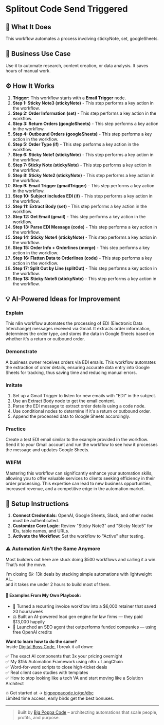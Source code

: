 # Splitout Code Send Triggered

## 🚀 What It Does
This workflow automates a process involving stickyNote, set, googleSheets.

## 💼 Business Use Case
Use it to automate research, content creation, or data analysis. It saves hours of manual work.

## ⚙️ How It Works
1.  **Trigger:** This workflow starts with a **Email Trigger** node.
2. **Step 1: Sticky Note3 (stickyNote)** - This step performs a key action in the workflow.
3. **Step 2: Order Information (set)** - This step performs a key action in the workflow.
4. **Step 3: Return Orders (googleSheets)** - This step performs a key action in the workflow.
5. **Step 4: Outbound Orders (googleSheets)** - This step performs a key action in the workflow.
6. **Step 5: Order Type (if)** - This step performs a key action in the workflow.
7. **Step 6: Sticky Note1 (stickyNote)** - This step performs a key action in the workflow.
8. **Step 7: Sticky Note (stickyNote)** - This step performs a key action in the workflow.
9. **Step 8: Sticky Note2 (stickyNote)** - This step performs a key action in the workflow.
10. **Step 9: Email Trigger (gmailTrigger)** - This step performs a key action in the workflow.
11. **Step 10: Subject includes EDI (if)** - This step performs a key action in the workflow.
12. **Step 11: Extract Body (set)** - This step performs a key action in the workflow.
13. **Step 12: Get Email (gmail)** - This step performs a key action in the workflow.
14. **Step 13: Parse EDI Message (code)** - This step performs a key action in the workflow.
15. **Step 14: Sticky Note4 (stickyNote)** - This step performs a key action in the workflow.
16. **Step 15: Order Info + Orderlines (merge)** - This step performs a key action in the workflow.
17. **Step 16: Flatten Data to Orderlines (code)** - This step performs a key action in the workflow.
18. **Step 17: Split Out by Line (splitOut)** - This step performs a key action in the workflow.
19. **Step 18: Sticky Note5 (stickyNote)** - This step performs a key action in the workflow.

## 💡 AI-Powered Ideas for Improvement
### Explain
This n8n workflow automates the processing of EDI (Electronic Data Interchange) messages received via Gmail. It extracts order information, determines the order type, and stores the data in Google Sheets based on whether it's a return or outbound order.

### Demonstrate
A business owner receives orders via EDI emails. This workflow automates the extraction of order details, ensuring accurate data entry into Google Sheets for tracking, thus saving time and reducing manual errors.

### Imitate
1. Set up a Gmail Trigger to listen for new emails with "EDI" in the subject.
2. Use an Extract Body node to get the email content.
3. Parse the EDI message to extract order details using a code node.
4. Use conditional nodes to determine if it's a return or outbound order.
5. Append the processed data to Google Sheets accordingly.

### Practice
Create a test EDI email similar to the example provided in the workflow. Send it to your Gmail account and run the workflow to see how it processes the message and updates Google Sheets.

### WIIFM
Mastering this workflow can significantly enhance your automation skills, allowing you to offer valuable services to clients seeking efficiency in their order processing. This expertise can lead to new business opportunities, increased revenue, and a competitive edge in the automation market.

## 🔧 Setup Instructions
1. **Connect Credentials:** OpenAI, Google Sheets, Slack, and other nodes must be authenticated.
2. **Customize Core Logic:** Review "Sticky Note3" and "Sticky Note5" for IDs, table names, and URLs.
3. **Activate the Workflow:** Set the workflow to "Active" after testing.

### ⚠️ Automation Ain’t the Same Anymore

Most builders out here are stuck doing $500 workflows and calling it a win.  
That’s not the move.  

I'm closing $6k–$13k deals by stacking simple automations with lightweight AI...  
and it takes me under 2 hours to build most of them.

#### 🧠 Examples From My Own Playbook:
- 🔁 Turned a recurring invoice workflow into a $6,000 retainer that saved 20 hours/week  
- ⚖️ Built an AI-powered lead gen engine for law firms — they paid $13,000 happily  
- 🚀 Launched an SEO agent that outperforms funded companies — using free OpenAI credits  

**Want to learn how to do the same?**  
Inside [Digital Boss Code](https://bigpoppacode.io/go/dbc), I break it all down:

✅ The exact AI components that 3x your pricing overnight  
✅ My $15k Automation Framework using n8n + LangChain  
✅ Word-for-word scripts to close high-ticket deals  
✅ Real client case studies with templates  
✅ How to stop looking like a tech VA and start moving like a Solution Architect  

🔥 Get started at → [bigpoppacode.io/go/dbc](https://bigpoppacode.io/go/dbc)  
Limited time access, early birds get the best bonuses.

---
> Built by [Big Poppa Code](https://bigpoppacode.io) – architecting automations that scale people, profits, and purpose.
